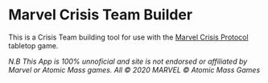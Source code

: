 # Marvel Crisis Team Builder

This is a Crisis Team building tool for use with the [Marvel Crisis Protocol](https://www.atomicmassgames.com/) tabletop game.

_N.B This App is 100% unnoficial and site is not endorsed or affiliated by Marvel or Atomic Mass games. All ©
2020 MARVEL © Atomic Mass Games_
